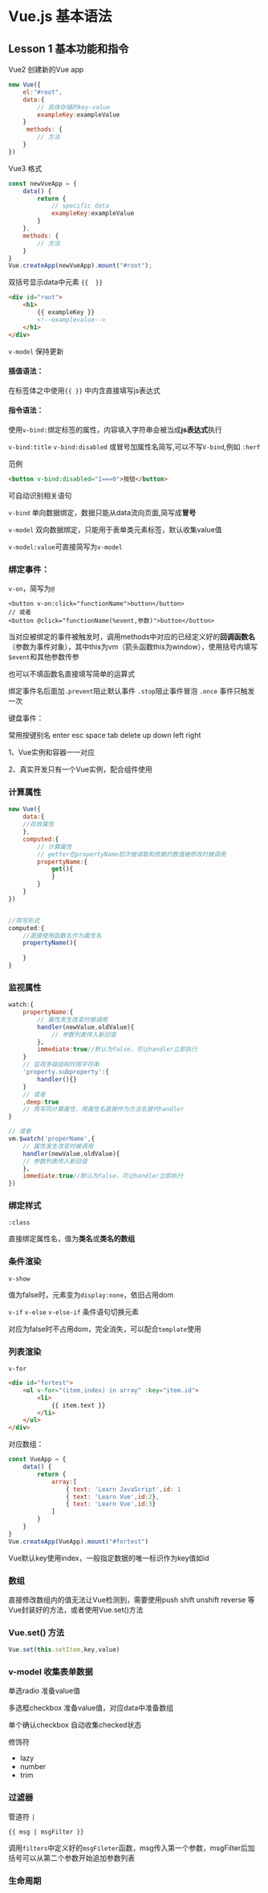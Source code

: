 # Vue.js 基本语法

## Lesson 1 基本功能和指令

Vue2 创建新的Vue app

```javascript
new Vue({
	el:"#root",
    data:{
        // 具体存储的key-value
        exampleKey:exampleValue
    }
     methods: {
        // 方法
    }
})
```

Vue3 格式

```javascript
const newVueApp = {
    data() {
        return {
            // specific data
        	exampleKey:exampleValue
        }
    },
    methods: {
        // 方法
    }
}
Vue.createApp(newVueApp).mount("#root");
```



双括号显示data中元素 `{{  }}` 

```html
<div id="root">
    <h1>
        {{ exampleKey }}
        <!--examplevalue-->
    </h1>
</div>
```

`v-model` 保持更新





#### 插值语法：

在标签体之中使用`{{ }}` 中内含直接填写js表达式

#### 指令语法：

使用`v-bind:`绑定标签的属性，内容填入字符串会被当成**js表达式**执行

`v-bind:title` `v-bind:disabled`  或冒号加属性名简写,可以不写`V-bind`,例如 `:herf`

范例

```html
<button v-bind:disabled="1===0">按钮</button>
```

可自动识别相关语句



`v-bind`  单向数据绑定，数据只能从data流向页面,简写成**冒号**

`v-model` 双向数据绑定，只能用于表单类元素标签，默认收集value值

`v-model:value`可直接简写为`v-model`



### 绑定事件：

`v-on`，简写为`@`

```vue
<button v-on:click="functionName">button</button>
// 或者
<button @click="functionName(%event,参数)">button</button>
```

当对应被绑定的事件被触发时，调用methods中对应的已经定义好的**回调函数名**（参数为事件对象），其中this为vm（箭头函数this为window），使用括号内填写`$event`和其他参数传参

也可以不填函数名直接填写简单的运算式



绑定事件名后面加`.prevent`阻止默认事件 `.stop`阻止事件冒泡 `.once` 事件只触发一次

键盘事件：

常用按键别名 enter esc space tab delete up down left right 



1、Vue实例和容器一一对应

2、真实开发只有一个Vue实例，配合组件使用

### 计算属性

```js
new Vue({
    data:{
	//存放属性    
	},
    computed:{
        // 计算属性
        // getter在propertyName初次被读取和依赖的数值被修改时被调用
        propertyName:{
        	get(){
            }
        }
    }
})


//简写形式
computed:{
    //直接使用函数名作为属性名
    propertyName(){
    
    }
}
```



### 监视属性

```js
watch:{
    propertyName:{
        // 属性发生改变时被调用
        handler(newValue,oldValue){
            // 参数列表传入新旧值
        }，
        immediate:true//默认为false，可让handler立即执行
    }
    // 监视多级结构时用字符串
    'property.subproperty':{
        handler(){}
    }
    // 或者
    ,deep:true
    // 简写同计算属性，用属性名直接作为方法名替代handler
}

// 或者
vm.$watch('properName',{
    // 属性发生改变时被调用
   	handler(newValue,oldValue){
  	// 参数列表传入新旧值
   	}，
    immediate:true//默认为false，可让handler立即执行
})
```



### 绑定样式

`:class`

直接绑定属性名，值为**类名**或**类名的数组**



### 条件渲染

`v-show`

值为false时，元素变为`display:none`，依旧占用dom

`v-if` `v-else`  `v-else-if` 条件语句切换元素

对应为false时不占用dom，完全消失，可以配合`template`使用

### 列表渲染

`v-for`

```html
<div id="fortest">
    <ul v-for="(item,index) in array" :key="item.id">
     	<li>
     		{{ item.text }}
     	</li>
	</ul>
</div>
```

对应数组：

```js
const VueApp = {
    data() {
        return {
            array:[
                { text: 'Learn JavaScript',id: 1
                { text: 'Learn Vue',id:2},
                { text: 'Learn Vue',id:3}
            ]
        }
    }
}
Vue.createApp(VueApp).mount("#fortest")
```

Vue默认key使用index，一般指定数据的唯一标识作为key值如id



### 数组

直接修改数组内的值无法让Vue检测到，需要使用push shift  unshift reverse 等Vue封装好的方法，或者使用Vue.set()方法

### Vue.set() 方法

```js
Vue.set(this.setItem,key,value)
```

### v-model 收集表单数据

单选radio  准备value值

多选框checkbox  准备value值，对应data中准备数组

单个确认checkbox 自动收集checked状态

修饰符

 - lazy 
 - number 
 - trim

### 过滤器

管道符 `|`

`{{ msg | msgFilter }}`

调用`filters`中定义好的`msgFileter`函数，msg传入第一个参数，msgFilter后加括号可以从第二个参数开始追加参数列表



### 生命周期

